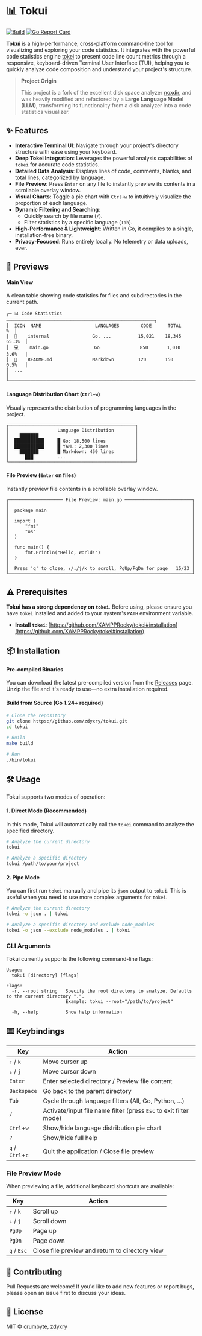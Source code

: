 # 📊 Tokui

[![Build](https://github.com/zdyxry/tokui/actions/workflows/build.yml/badge.svg)](https://github.com/zdyxry/tokui/actions/workflows/build.yml)
[![Go Report Card](https://goreportcard.com/badge/github.com/zdyxry/tokui)](https://goreportcard.com/report/github.com/zdyxry/tokui)

**Tokui** is a high-performance, cross-platform command-line tool for visualizing and exploring your code statistics. It integrates with the powerful code statistics engine [tokei](https://github.com/XAMPPRocky/tokei) to present code line count metrics through a responsive, keyboard-driven Terminal User Interface (TUI), helping you to quickly analyze code composition and understand your project's structure.

> **Project Origin**
>
> This project is a fork of the excellent disk space analyzer [noxdir](https://github.com/crumbyte/noxdir), and was heavily modified and refactored by a **Large Language Model (LLM)**, transforming its functionality from a disk analyzer into a code statistics visualizer.

## ✨ Features

- **Interactive Terminal UI**: Navigate through your project's directory structure with ease using your keyboard.
- **Deep Tokei Integration**: Leverages the powerful analysis capabilities of `tokei` for accurate code statistics.
- **Detailed Data Analysis**: Displays lines of code, comments, blanks, and total lines, categorized by language.
- **File Preview**: Press `Enter` on any file to instantly preview its contents in a scrollable overlay window.
- **Visual Charts**: Toggle a pie chart with `Ctrl+w` to intuitively visualize the proportion of each language.
- **Dynamic Filtering and Searching**:
  - Quickly search by file name (`/`).
  - Filter statistics by a specific language (`Tab`).
- **High-Performance & Lightweight**: Written in Go, it compiles to a single, installation-free binary.
- **Privacy-Focused**: Runs entirely locally. No telemetry or data uploads, ever.

## 📸 Previews

#### Main View
A clean table showing code statistics for files and subdirectories in the current path.
```
┌─ 📊 Code Statistics ───────────────────────────────────────────────────────┐
│  ICON  NAME                    LANGUAGES        CODE      TOTAL         %  │
│  📂    internal                Go, ...          15,021    18,345    65.3%  │
│  💻    main.go                 Go               850       1,010     3.6%   │
│  📜    README.md               Markdown         120       150       0.5%   │
│  ...                                                                       │
└────────────────────────────────────────────────────────────────────────────┘
```

#### Language Distribution Chart (`Ctrl+w`)
Visually represents the distribution of programming languages in the project.
```
┌───────────────────────────────────────────────┐
│                  Language Distribution        │
│    ███████                                    │
│  ███████████     █ Go: 18,500 lines           │
│  ███████████     █ YAML: 2,300 lines          │
│    ███████       █ Markdown: 450 lines        │
│      ███         ...                          │
└───────────────────────────────────────────────┘
```

#### File Preview (`Enter` on files)
Instantly preview file contents in a scrollable overlay window.
```
┌──────────────────── File Preview: main.go ─────────────────────────┐
│                                                                    │
│  package main                                                      │
│                                                                    │
│  import (                                                          │
│      "fmt"                                                         │
│      "os"                                                          │
│  )                                                                 │
│                                                                    │
│  func main() {                                                     │
│      fmt.Println("Hello, World!")                                  │
│  }                                                                 │
│                                                                    │
│  Press 'q' to close, ↑/↓/j/k to scroll, PgUp/PgDn for page   15/23 │
└────────────────────────────────────────────────────────────────────┘
```

## ⚠️ Prerequisites

**Tokui has a strong dependency on `tokei`**. Before using, please ensure you have `tokei` installed and added to your system's `PATH` environment variable.

- **Install `tokei`**: [https://github.com/XAMPPRocky/tokei#installation](https://github.com/XAMPPRocky/tokei#installation)

## 📦 Installation

#### Pre-compiled Binaries
You can download the latest pre-compiled version from the [Releases](https://github.com/zdyxry/tokui/releases) page. Unzip the file and it's ready to use—no extra installation required.

#### Build from Source (Go 1.24+ required)
```bash
# Clone the repository
git clone https://github.com/zdyxry/tokui.git
cd tokui

# Build
make build

# Run
./bin/tokui
```

## 🛠️ Usage

Tokui supports two modes of operation:

#### 1. Direct Mode (Recommended)
In this mode, Tokui will automatically call the `tokei` command to analyze the specified directory.

```bash
# Analyze the current directory
tokui

# Analyze a specific directory
tokui /path/to/your/project
```

#### 2. Pipe Mode
You can first run `tokei` manually and pipe its `json` output to `tokui`. This is useful when you need to use more complex arguments for `tokei`.

```bash
# Analyze the current directory
tokei -o json . | tokui

# Analyze a specific directory and exclude node_modules
tokei -o json --exclude node_modules . | tokui
```

### CLI Arguments

Tokui currently supports the following command-line flags:

```
Usage:
  tokui [directory] [flags]

Flags:
  -r, --root string   Specify the root directory to analyze. Defaults to the current directory ".".
                      Example: tokui --root="/path/to/project"

  -h, --help          Show help information
```

## ⌨️ Keybindings

| Key                 | Action                                                              |
| ------------------- | ------------------------------------------------------------------- |
| `↑` / `k`           | Move cursor up                                                      |
| `↓` / `j`           | Move cursor down                                                    |
| `Enter`             | Enter selected directory / Preview file content                     |
| `Backspace`         | Go back to the parent directory                                     |
| `Tab`               | Cycle through language filters (All, Go, Python, ...)               |
| `/`                 | Activate/input file name filter (press `Esc` to exit filter mode)   |
| `Ctrl`+`w`          | Show/hide language distribution pie chart                           |
| `?`                 | Show/hide full help                                                 |
| `q` / `Ctrl`+`c`    | Quit the application / Close file preview                           |

### File Preview Mode

When previewing a file, additional keyboard shortcuts are available:

| Key                 | Action                                                              |
| ------------------- | ------------------------------------------------------------------- |
| `↑` / `k`           | Scroll up                                                           |
| `↓` / `j`           | Scroll down                                                         |
| `PgUp`              | Page up                                                             |
| `PgDn`              | Page down                                                           |
| `q` / `Esc`         | Close file preview and return to directory view                     |

## 🤝 Contributing

Pull Requests are welcome! If you'd like to add new features or report bugs, please open an issue first to discuss your ideas.

## 📝 License

MIT © [crumbyte](https://github.com/crumbyte), [zdyxry](https://github.com/zdyxry)
